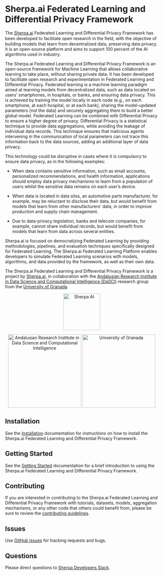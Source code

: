 # Sherpa.ai Federated Learning and Differential Privacy Framework

The [Sherpa.ai](http://sherpa.ai) Federated Learning and Differential Privacy Framework has been developed to facilitate 
open research in the ﬁeld, with the objective of building models that learn from decentralized data, preserving data privacy. 
It is an open-source platform and aims to support 100 percent of the AI algorithms used in industry.

The Sherpa.ai Federated Learning and Differential Privacy Framework is an open-source framework for Machine Learning that 
allows collaborative learning to take place, without sharing private data. It has been developed to facilitate open research 
and experimentation in Federated Learning and Differential Privacy. Federated learning is a machine learning paradigm aimed 
at learning models from decentralized data, such as data located on users’ smartphones, in hospitals, or banks, and ensuring data privacy. 
This is achieved by training the model locally in each node (e.g., on each smartphone, at each hospital, or at each bank), 
sharing the model-updated parameters (not the data) and securely aggregating them to build a better global model. Federated 
Learning can be combined with Differential Privacy to ensure a higher degree of privacy. Differential Privacy is a statistical 
technique to provide data aggregations, while avoiding the leakage of individual data records. This technique ensures that 
malicious agents intervening in the communication of local parameters can not trace this information back to the data sources, 
adding an additional layer of data privacy. 

This technology could be disruptive in cases where it is compulsory to ensure data privacy, as in the following examples:

*    When data contains sensitive information, such as email accounts, personalized recommendations, and health information, 
applications should employ data privacy mechanisms to learn from a population of users whilst the sensitive data remains on each user’s device.

*    When data is located in data silos, an automotive parts manufacturer, for example, may be reluctant to disclose their data, 
but would benefit from models that learn from other manufacturers' data, in order to improve production and supply chain management.

*    Due to data-privacy legislation, banks and telecom companies, for example, cannot share individual records, but would 
benefit from models that learn from data across several entities.

Sherpa.ai is focused on democratizing Federated Learning by providing methodologies, pipelines, and evaluation techniques 
specifically designed for Federated Learning. The Sherpa.ai Federated Learning Platform enables developers to simulate Federated 
Learning scenarios with models, algorithms, and data provided by the framework, as well as their own data.

The Sherpa.ai Federated Learning and Differential Privacy Framework is a project by [Sherpa.ai](http://sherpa.ai), in collaboration 
with the [Andalusian Research Institute in Data Science and Computational Intelligence (DaSCI)](https://dasci.es/) research 
group from the [University of Granada](https://www.ugr.es/).

<p align="center"><img src="https://sherpa-cdn.s3-eu-west-1.amazonaws.com/forContest/Sherpa_ai_logo_nodegrade.png" alt="Sherpa AI" height = "120" /></p>
<p align="center"><img src="https://sherpa-cdn.s3-eu-west-1.amazonaws.com/third_parties_logos/DaSCI_logo_vertical.png"  alt="Andalusian Research Institute in Data Science and Computational Intelligence" height = "240"/> <img src="https://sherpa-cdn.s3-eu-west-1.amazonaws.com/third_parties_logos/ugr_logo.png"  alt="University of Granada" height = "240"/></p>

## Installation

See the [Installation](install.md) documentation for instructions on how to install the Sherpa.ai Federated Learning and 
Differential Privacy Framework.

## Getting Started

See the [Getting Started](https://sherpaai.github.io/Sherpa.ai-Federated-Learning-Framework/getting-started/) documentation 
for a brief introduction to using the Sherpa.ai Federated Learning and Differential Privacy Framework.

## Contributing

If you are interested in contributing to the Sherpa.ai Federated Learning and Differential Privacy Framework with tutorials, 
datasets, models, aggregation mechanisms, or any other code that others could benefit from, please be sure to review the 
[contributing guidelines](CONTRIBUTING.md).

## Issues

Use [GitHub issues](https://github.com/sherpaai/Sherpa.ai-Federated-Learning-Framework/issues) for tracking requests and bugs.

## Questions

Please direct questions to [Sherpa Developers Slack](https://sherpa-developers-invitation.herokuapp.com/).
